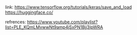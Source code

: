 link:
https://www.tensorflow.org/tutorials/keras/save_and_load
https://huggingface.co/



refrences:
https://www.youtube.com/playlist?list=PLE_KQmLMvwwNt9amp4jSxPN1Bjj3lpWRA